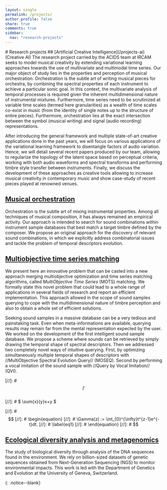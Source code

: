 ```yaml
---
layout: single
permalink: /projects/
author_profile: false
share: true
comments: true
sidebar:
  nav: "research-projects"
---
```

<script language="JavaScript" type="text/javascript" src="https://code.jquery.com/jquery-latest.min.js"></script>
<script>
$(document).ready(function(){
    $(".abuttons").click(function () {
        var idname= $(this).data('divid');
        $("#"+idname).show("slow");
    });
    $("#div1").hide();
    $("#div2").hide();
    $("#div3").hide();
});
</script>

<div markdown = "1">
# Research projects
## [Artificial Creative Intelligence](/projects-ai) (Creative AI)
The research project carried by the ACIDS team at IRCAM seeks to model musical creativity by extending variational learning approaches towards the use of multivariate and multimodal time series. Our major object of study lies in the properties and perception of musical orchestration. Orchestration is the subtle art of writing musical pieces for orchestra, by combining the spectral properties of each instrument to achieve a particular sonic goal. In this context, the multivariate analysis of temporal processes is required given the inherent multidimensional nature of instrumental mixtures. Furthermore, time series need to be scrutinized at variable time scales (termed here granularities) as a wealth of time scales co-exist in music (from the identity of single notes up to the structure of entire pieces). Furthermore, orchestration lies at the exact intersection between the symbol (musical writing) and signal (audio recording) representations.

After introducing the general framework and multiple state-of-art creative applications done in the past years, we will focus on various applications of the variational learning framework to disentangle factors of audio variation. Hence, we will detail several recent papers produced by our team, allowing to regularize the topology of the latent space based on perceptual criteria, working with both audio waveforms and spectral transforms and performing timbre style transfer between instruments. Finally, we discuss the development of these approaches as creative tools allowing to increase musical creativity in contemporary music and show case-study of recent pieces played at renowned venues.

## [Musical orchestration](/projects-orchestration/)
Orchestration is the subtle art of mixing instrumental properties. Among all techniques of musical composition, it has always remained an empirical activity. Our approach is intended to search for sound combinations within instrument sample databases that best match a target timbre defined by the composer. We propose an original approach for the discovery of relevant sound combinations, in which we explicitly address combinatorial issues and tackle the problem of temporal descriptors evolution.

## [Multiobjective time series matching](/projects-mots/)
We present here an innovative problem that can be casted into a new approach merging multiobjective optimization and time series matching algorithms, called *MultiObjective Time Series* (MOTS) matching. We formally state this novel problem that could lead to a whole range of applications in several fields of research and report an efficient implementation. This approach allowed in the scope of sound samples querying to cope with the multidimensional nature of timbre perception and also to obtain a whole set of efficient solutions.

Seeking sound samples in a massive database can be a very tedious and painstaking task. Even when meta-informations are available, querying results may remain far from the mental representation expected by the user. We worked on the development of the first intelligent sound sample database. We propose a scheme where sounds can be retrieved by  simply drawing the temporal shape of spectral descriptors. Then we addressed two completely novel ways of intuitive querying. First, by optimizing simultaneously multiple temporal shapes of descriptors with //MultiObjective Spectral Evolution Query// (MOSEQ). Second by performing a vocal imitation of the sound sample with //Query by Vocal Imitation// (QVI).

[//]: # $$ \Gamma $$  
[//]: # $ \sum{x}{y}x+y $  

[//]: # $$
[//]: # \begin{equation}
[//]: # \Gamma(z) := \int_{0}^{\infty}t^{z-1}e^{-t}dt.
[//]: # \label{eq1}
[//]: # \end{equation}
[//]: # $$



## [Ecological diversity analysis and metagenomics](/project-monitoring/)
The study of biological diversity through analysis of the DNA sequences found in the environment. We rely on billion-sized datasets of genetic sequences obtained from Next-Generation Sequencing (NGS) to monitor environmental impacts. This work is led with the Department of Genetics and Evolution at the University of Geneva, Switzerland.

</div>{: .notice--blank}
